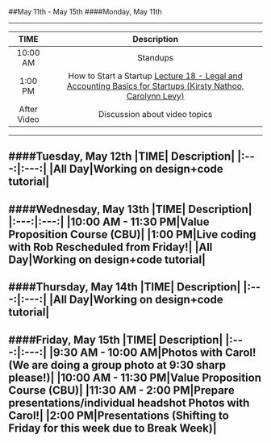 ##May 11th - May 15th
####Monday, May 11th

---
|TIME| Description|
|:---:|:---:|
|10:00 AM|Standups|
|1:00 PM|How to Start a Startup [Lecture 18 - Legal and Accounting Basics for Startups (Kirsty Nathoo, Carolynn Levy)](https://www.youtube.com/watch?v=EHzvmyMJEK4)|
|After Video|Discussion about video topics|
---
####Tuesday, May 12th
|TIME| Description|
|:---:|:---:|
|All Day|Working on design+code tutorial|
---
####Wednesday, May 13th
|TIME| Description|
|:---:|:---:|
|10:00 AM - 11:30 PM|Value Proposition Course (CBU)|
|1:00 PM|Live coding with Rob **Rescheduled from Friday!**|
|All Day|Working on design+code tutorial|
---
####Thursday, May 14th
|TIME| Description|
|:---:|:---:|
|All Day|Working on design+code tutorial|
---
####Friday, May 15th
|TIME| Description|
|:---:|:---:|
|9:30 AM - 10:00 AM|Photos with Carol! **(We are doing a group photo at 9:30 sharp please!)**|
|10:00 AM - 11:30 PM|Value Proposition Course (CBU)|
|11:30 AM - 2:00 PM|Prepare presentations/individual headshot Photos with Carol!|
|2:00 PM|Presentations (Shifting to Friday for this week due to Break Week)|
---
